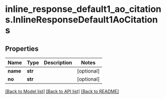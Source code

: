 # inline_response_default1_ao_citations.InlineResponseDefault1AoCitations

## Properties
Name | Type | Description | Notes
------------ | ------------- | ------------- | -------------
**name** | **str** |  | [optional]
**no** | **str** |  | [optional]

[[Back to Model list]](../README.md#documentation-for-models) [[Back to API list]](../README.md#documentation-for-api-endpoints) [[Back to README]](../README.md)
